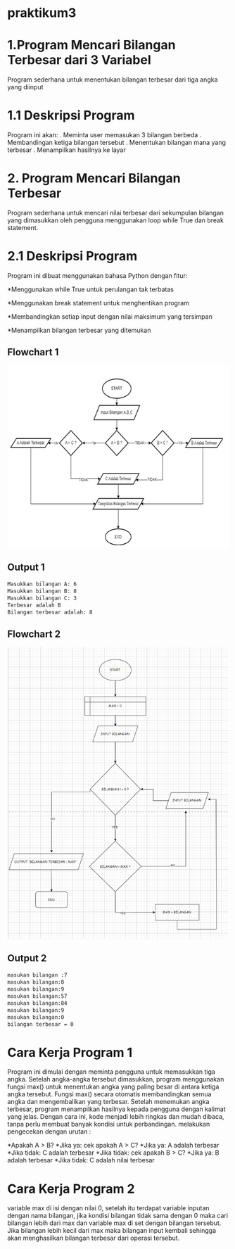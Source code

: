 # praktikum3
# 1.Program Mencari Bilangan Terbesar dari 3 Variabel
Program sederhana untuk menentukan bilangan terbesar dari tiga angka yang diinput
# 1.1 Deskripsi Program
Program ini akan:
. Meminta user memasukan 3 bilangan berbeda
. Membandingan ketiga bilangan tersebut
. Menentukan bilangan mana yang terbesar
. Menampilkan hasilnya ke layar

# 2. Program Mencari Bilangan Terbesar
Program sederhana untuk mencari nilai terbesar dari sekumpulan bilangan yang dimasukkan oleh pengguna menggunakan loop while True dan break statement.

# 2.1 Deskripsi Program
Program ini dibuat menggunakan bahasa Python dengan fitur:

*Menggunakan while True untuk perulangan tak terbatas

*Menggunakan break statement untuk menghentikan program

*Membandingkan setiap input dengan nilai maksimum yang tersimpan

*Menampilkan bilangan terbesar yang ditemukan

## Flowchart 1
![Flowchart](flowchart1.png)

## Output 1
```
Masukkan bilangan A: 6
Masukkan bilangan B: 8
Masukkan bilangan C: 3
Terbesar adalah B
Bilangan terbesar adalah: 8
```



## Flowchart 2
![Flowchart](FLowchart2.png)

## Output 2
```
masukan bilangan :7
masukan bilangan:8
masukan bilangan:9
masukan bilangan:57
masukan bilangan:84
masukan bilangan:9
masukan bilangan:0
bilangan terbesar = 0
```
# Cara Kerja Program 1
Program ini dimulai dengan meminta pengguna untuk memasukkan tiga angka. Setelah angka-angka tersebut dimasukkan, program menggunakan fungsi max() untuk menentukan angka yang paling besar di antara ketiga angka tersebut. Fungsi max() secara otomatis membandingkan semua angka dan mengembalikan yang terbesar. Setelah menemukan angka terbesar, program menampilkan hasilnya kepada pengguna dengan kalimat yang jelas. Dengan cara ini, kode menjadi lebih ringkas dan mudah dibaca, tanpa perlu membuat banyak kondisi untuk perbandingan. melakukan pengecekan dengan urutan :

*Apakah A > B?
*Jika ya: cek apakah A > C?
*Jika ya: A adalah terbesar
*Jika tidak: C adalah terbesar
*Jika tidak: cek apakah B > C?
*Jika ya: B adalah terbesar
*Jika tidak: C adalah nilai terbesar
# Cara Kerja Program 2
variable max di isi dengan nilai 0, setelah itu terdapat variable inputan dengan nama bilangan, jika kondisi bilangan tidak sama dengan 0 maka cari bilangan lebih dari max dan variable max di set dengan bilangan tersebut. Jika bilangan lebih kecil dari max maka bilangan input kembali sehingga akan menghasilkan bilangan terbesar dari operasi tersebut.
